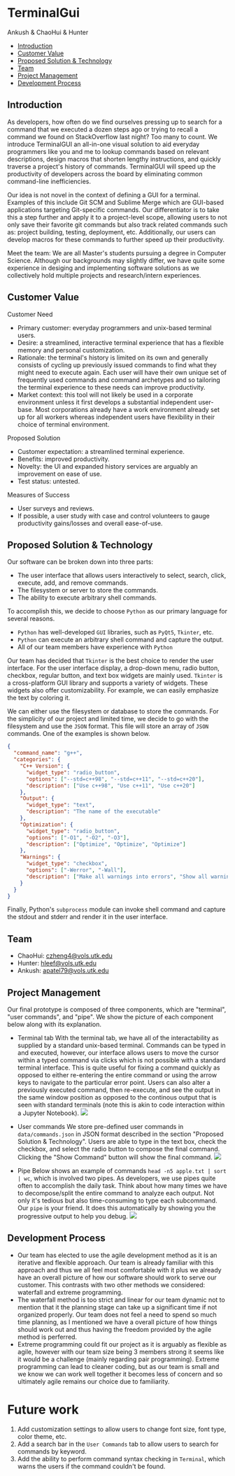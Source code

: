 # TerminalGui

Ankush & ChaoHui & Hunter

- [Introduction](#introduction)
- [Customer Value](#customer-value)
- [Proposed Solution & Technology](#proposed-solution---technology)
- [Team](#team)
- [Project Management](#project-management)
- [Development Process](#development-process)

## Introduction

As developers, how often do we find ourselves pressing up to search for a command that we executed a dozen steps ago or trying to recall a command we found on StackOverflow last night? Too many to count. We introduce TerminalGUI an all-in-one visual solution to aid everyday programmers like you and me to lookup commands based on relevant descriptions, design macros that shorten lengthy instructions, and quickly traverse a project's history of commands. TerminalGUI will speed up the productivity of developers across the board by eliminating common command-line inefficiencies.

Our idea is not novel in the context of defining a GUI for a terminal. Examples of this include Git SCM and Sublime Merge which are GUI-based applications targeting Git-specific commands. Our differentiator is to take this a step further and apply it to a project-level scope, allowing users to not only save their favorite git commands but also track related commands such as: project building, testing, deployment, etc. Additionally, our users can develop macros for these commands to further speed up their productivity.

Meet the team: We are all Master's students pursuing a degree in Computer Science. Although our backgrounds may slightly differ, we have quite some experience in desiging and implementing software solutions as we collectively hold multiple projects and research/intern experiences.

## Customer Value

Customer Need

- Primary customer: everyday programmers and unix-based terminal users.
- Desire: a streamlined, interactive terminal experience that has a flexible memory and personal customization.
- Rationale: the terminal's history is limited on its own and generally consists of cycling up previously issued commands to find what they might need to execute again. Each user will have their own unique set of frequently used commands and command archetypes and so tailoring the terminal experience to these needs can improve productivity.
- Market context: this tool will not likely be used in a corporate environment unless it first develops a substantial independent user-base. Most corporations already have a work environment already set up for all workers whereas independent users have flexibility in their choice of terminal environment.

Proposed Solution

- Customer expectation: a streamlined terminal experience.
- Benefits: improved productivity.
- Novelty: the UI and expanded history services are arguably an improvement on ease of use.
- Test status: untested.

Measures of Success

- User surveys and reviews.
- If possible, a user study with case and control volunteers to gauge productivity gains/losses and overall ease-of-use.

## Proposed Solution & Technology

Our software can be broken down into three parts:

- The user interface that allows users interactively to select, search, click, execute, add, and remove commands.
- The filesystem or server to store the commands.
- The ability to execute arbitrary shell commands.

To accomplish this, we decide to choose `Python` as our primary language for several reasons.

- `Python` has well-developed `GUI` libraries, such as `PyQt5`, `Tkinter`, etc.
- `Python` can execute an arbitrary shell command and capture the output.
- All of our team members have experience with `Python`

Our team has decided that `Tkinter` is the best choice to render the user interface. For the user interface display, a drop-down menu, radio button, checkbox, regular button, and text box widgets are mainly used. `Tkinter` is a cross-platform GUI library and supports a variety of widgets. These widgets also offer customizability. For example, we can easily emphasize the text by coloring it.

We can either use the filesystem or database to store the commands. For the simplicity of our project and limited time, we decide to go with the filesystem and use the `JSON` format. This file will store an array of `JSON` commands. One of the examples is shown below.

```json
{
  "command_name": "g++",
  "categories": {
    "C++ Version": {
      "widget_type": "radio_button",
      "options": ["--std=c++98", "--std=c++11", "--std=c++20"],
      "description": ["Use c++98", "Use c++11", "Use c++20"]
    },
    "Output": {
      "widget_type": "text",
      "description": "The name of the executable"
    },
    "Optimization": {
      "widget_type": "radio_button",
      "options": ["-O1", "-O2", "-O3"],
      "description": ["Optimize", "Optimize", "Optimize"]
    },
    "Warnings": {
      "widget_type": "checkbox",
      "options": ["-Werror", "-Wall"],
      "description": ["Make all warnings into errors", "Show all warnings"]
    }
  }
}
```

Finally, Python's `subprocess` module can invoke shell command and capture the stdout and stderr and render it in the user interface.

## Team

- ChaoHui: czheng4@vols.utk.edu
- Hunter: hleef@vols.utk.edu
- Ankush: apatel79@vols.utk.edu

## Project Management

Our final prototype is composed of three components, which are "terminal", "user commands", and "pipe".
We show the picture of each component below along with its explanation.

- Terminal tab
  With the terminal tab, we have all of the interactability as supplied by a standard unix-based terminal. Commands can be typed in and executed, however, our interface allows users to move the cursor within a typed command via clicks which is not possible with a standard terminal interface. This is quite useful for fixing a command quickly as opposed to either re-entering the entire command or using the arrow keys to navigate to the particular error point. Users can also alter a previously executed command, then re-execute, and see the output in the same window position as opposed to the continous output that is seen with standard terminals (note this is akin to code interaction within a Jupyter Notebook).
  ![](./imgs/terminal.png)

- User commands
  We store pre-defined user commands in `data/commands.json` in JSON format described in the section "Proposed Solution & Technology". Users are able to type in the text box, check the checkbox, and select the radio button to compose the final command. Clicking the "Show Command" button will show the final command.
  ![](./imgs/user_commands.png)

- Pipe
  Below shows an example of commands `head -n5 apple.txt | sort | wc`, which is involved two pipes.
  As developers, we use pipes quite often to accomplish the daily task. Think about how many times we have to decompose/split the entire command to analyze each output. Not only it's tedious but also time-consuming to type each subcommand. Our `pipe` is your friend. It does this automatically by showing you the progressive output to help you debug.
  ![](./imgs/pipe.png)

## Development Process

- Our team has elected to use the agile development method as it is an iterative and flexible
  approach. Our team is already familiar with this approach and thus we all feel most
  comfortable with it plus we already have an overall picture of how our software should work
  to serve our customer. This contrasts with two other methods we considered: waterfall and
  extreme programming.
- The waterfall method is too strict and linear for our team dynamic not
  to mention that it the planning stage can take up a significant time if not organized properly.
  Our team does not feel a need to spend so much time planning, as I mentioned we have a overall
  picture of how things should work out and thus having the freedom provided by the agile method
  is perferred.
- Extreme programming could fit our project as it is arguably as flexible as agile,
  however with our team size being 3 members strong it seems like it would be a challenge (mainly
  regarding pair programming). Extreme programming can lead to cleaner coding, but as our team
  is small and we know we can work well together it becomes less of concern and so ultimately
  agile remains our choice due to familiarity.

# Future work

1. Add customization settings to allow users to change font size, font type, color theme, etc.
2. Add a search bar in the `User Commands` tab to allow users to search for commands by keyword.
3. Add the ability to perform command syntax checking in `Terminal`, which warns the users if the command couldn't be found.
